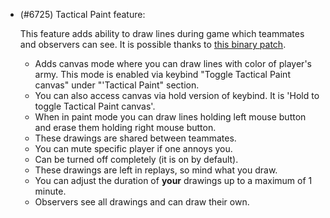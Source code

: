 - (#6725) Tactical Paint feature:

    This feature adds ability to draw lines during game which teammates and observers can see.
    It is possible thanks to [this binary patch](https://github.com/FAForever/FA-Binary-Patches/pull/110).

    - Adds canvas mode where you can draw lines with color of player's army. This mode is enabled via keybind "Toggle Tactical Paint canvas" under "'Tactical Paint" section.
    - You can also access canvas via hold version of keybind. It is 'Hold to toggle Tactical Paint canvas'.
    - When in paint mode you can draw lines holding left mouse button and erase them holding right mouse button.
    - These drawings are shared between teammates.
    - You can mute specific player if one annoys you.
    - Can be turned off completely (it is on by default).
    - These drawings are left in replays, so mind what you draw.
    - You can adjust the duration of **your** drawings up to a maximum of 1 minute.
    - Observers see all drawings and can draw their own.
